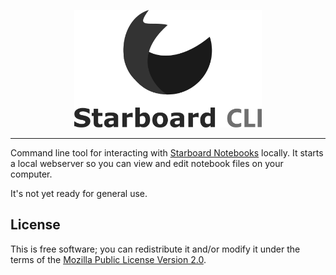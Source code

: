 <p align="center">
<img width="300px" src="./starboard/assets/images/starboard-cli-header.png">
</p>

---

Command line tool for interacting with [Starboard Notebooks](https://github.com/gzuidhof/starboard-notebook) locally. It starts a local webserver so you can view and edit notebook files on your computer.

It's not yet ready for general use.

## License
This is free software; you can redistribute it and/or modify it under the terms of the [Mozilla Public License Version 2.0](./LICENSE).
